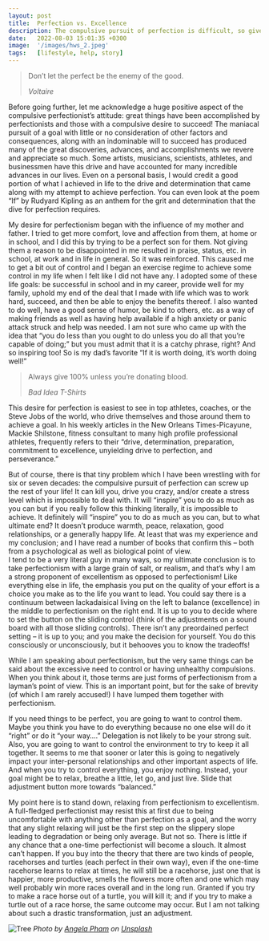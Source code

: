 ```yaml
---
layout: post
title:  Perfection vs. Excellence
description: The compulsive pursuit of perfection is difficult, so give excellentism a try. 
date:   2022-08-03 15:01:35 +0300
image:  '/images/hws_2.jpeg'
tags:   [lifestyle, help, story]
---
```


> Don’t let the perfect be the enemy of the good.
> 
> <cite>Voltaire</cite>

Before going further, let me acknowledge a huge positive aspect of the compulsive perfectionist’s attitude: great things have been accomplished by perfectionists and those with a compulsive desire to succeed!  The maniacal pursuit of a goal with little or no consideration of other factors and consequences, along with an indominable will to succeed has produced many of the great discoveries, advances, and accomplishments we revere and appreciate so much.  Some artists, musicians, scientists, athletes, and businessmen have this drive and have accounted for many incredible advances in our lives.   Even on a personal basis, I would credit a good portion of what I achieved in life to the drive and determination that came along with my attempt to achieve perfection.  You can even look at the poem “If” by Rudyard Kipling as an anthem for the grit and determination that the dive for perfection requires.  

My desire for perfectionism began with the influence of my mother and father. I tried to get more comfort, love and affection from them, at home or in school, and I did this by trying to be a perfect son for them. Not giving them a reason to be disappointed in me resulted in praise, status, etc. in school, at work and in life in general. So it was reinforced. This caused me to get a bit out of control and I began an exercise regime to achieve some control in my life when I felt like I did not have any. I adopted some of these life goals: be successful in school and in my career, provide well for my family, uphold my end of the deal that I made with life which was to work hard, succeed, and then be able to enjoy the benefits thereof. I also wanted to do well, have a good sense of humor, be kind to others, etc. as a way of making friends as well as having help available if a high anxiety or panic attack struck and help was needed.
I am not sure who came up with the idea that “you do less than you ought to do unless you do all that you’re capable of doing;” but you must admit that it is a catchy phrase, right?  And so inspiring too!  So is my dad’s favorite “If it is worth doing, it’s worth doing well!”  

> Always give 100% unless you’re donating blood.
>
> <cite>Bad Idea T-Shirts</cite>

This desire for perfection is easiest to see in top athletes, coaches, or the Steve Jobs of the world, who drive themselves and those around them to achieve a goal. In his weekly articles in the New Orleans Times-Picayune, Mackie Shilstone, fitness consultant to many high profile professional athletes, frequently refers to their “drive, determination, preparation, commitment to excellence, unyielding drive to perfection, and perseverance.”  

But of course, there is that tiny problem which I have been wrestling with for six or seven decades:  the compulsive pursuit of perfection can screw up the rest of your life! It can kill you, drive you crazy, and/or create a stress level which is impossible to deal with. It will “inspire” you to do as much as you can but if you really follow this thinking literally, it is impossible to achieve. It definitely will “inspire” you to do as much as you can, but to what ultimate end? It doesn’t produce warmth, peace, relaxation, good relationships, or a generally happy life.  At least that was my experience and my conclusion; and I have read a number of books that confirm this – both from a psychological as well as biological point of view.  
I tend to be a very literal guy in many ways, so my ultimate conclusion is to take perfectionism with a large grain of salt, or realism, and that’s why I am a strong proponent of excellentism as opposed to perfectionism! Like everything else in life, the emphasis you put on the quality of your effort is a choice you make as to the life you want to lead. You could say there is a continuum between lackadaisical living on the left to balance (excellence) in the middle to perfectionism on the right end. It is up to you to decide where to set the button on the sliding control (think of the adjustments on a sound board with all those sliding controls).  There isn’t any preordained perfect setting – it is up to you; and you make the decision for yourself. You do this consciously or unconsciously, but it behooves you to know the tradeoffs!  

While I am speaking about perfectionism, but the very same things can be said about the excessive need to control or having unhealthy compulsions.  When you think about it, those terms are just forms of perfectionism from a layman’s point of view.  This is an important point, but for the sake of brevity (of which I am rarely accused!) I have lumped them together with perfectionism. 

If you need things to be perfect, you are going to want to control them.  Maybe you think you have to do everything because no one else will do it “right” or do it “your way….”  Delegation is not likely to be your strong suit.  Also, you are going to want to control the environment to try to keep it all together.  It seems to me that sooner or later this is going to negatively impact your inter-personal relationships and other important aspects of life. And when you try to control everything, you enjoy nothing.  Instead, your goal might be to relax, breathe a little, let go, and just live. Slide that adjustment button more towards “balanced.”

My point here is to stand down, relaxing from perfectionism to excellentism.  A full-fledged perfectionist may resist this at first due to being uncomfortable with anything other than perfection as a goal, and the worry that any slight relaxing will just be the first step on the slippery slope leading to degradation or being only average.  But not so.  There is little if any chance that a one-time perfectionist will become a slouch.  It almost can’t happen.  If you buy into the theory that there are two kinds of people, racehorses and turtles (each perfect in their own way), even if the one-time racehorse learns to relax at times, he will still be a racehorse, just one that is happier, more productive, smells the flowers more often  and one which may well probably win more races overall and in the long run. Granted if you try to make a race horse out of a turtle, you will kill it; and if you try to make a turtle out of a race horse, the same outcome may occur. But I am not talking about such a drastic transformation, just an adjustment.

![Tree]({{site.baseurl}}/images/06-2.jpg)
*Photo by [Angela Pham](https://unsplash.com/photos/_uqDYFkrmLM) on [Unsplash](https://unsplash.com/)*

